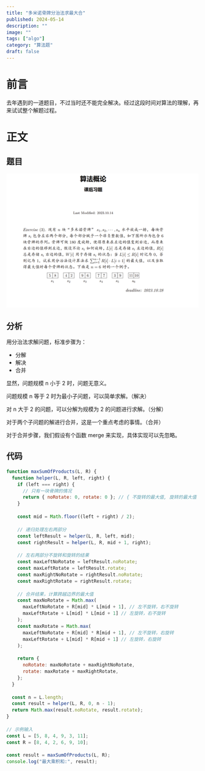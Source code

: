 ```yaml
---
title: "多米诺骨牌分治法求最大合"
published: 2024-05-14
description: ""
image: ""
tags: ["algo"]
category: "算法题"
draft: false
---
```


# 前言

去年遇到的一道题目，不过当时还不能完全解决。经过这段时间对算法的理解，再来试试整个解题过程。

# 正文

## 题目

![eventLoop](./question.jpg)

## 分析

用分治法求解问题，标准步骤为：

- 分解
- 解决
- 合并

显然，问题规模 n 小于 2 时，问题无意义。

问题规模 n 等于 2 时为最小子问题，可以简单求解。（解决）

对 n 大于 2 的问题，可以分解为规模为 2 的问题进行求解。（分解）

对于两个子问题的解进行合并，这是一个重点考虑的事情。（合并）

对于合并步骤，我们假设有个函数 merge 来实现，具体实现可以先忽略。

## 代码

```js
function maxSumOfProducts(L, R) {
  function helper(L, R, left, right) {
    if (left === right) {
      // 只有一块骨牌的情况
      return { noRotate: 0, rotate: 0 }; // { 不旋转的最大值, 旋转的最大值 }
    }

    const mid = Math.floor((left + right) / 2);

    // 递归处理左右两部分
    const leftResult = helper(L, R, left, mid);
    const rightResult = helper(L, R, mid + 1, right);

    // 左右两部分不旋转和旋转的结果
    const maxLeftNoRotate = leftResult.noRotate;
    const maxLeftRotate = leftResult.rotate;
    const maxRightNoRotate = rightResult.noRotate;
    const maxRightRotate = rightResult.rotate;

    // 合并结果，计算跨越边界的最大值
    const maxNoRotate = Math.max(
      maxLeftNoRotate + R[mid] * L[mid + 1], // 左不旋转，右不旋转
      maxLeftRotate + L[mid] * L[mid + 1] // 左旋转，右不旋转
    );
    const maxRotate = Math.max(
      maxLeftNoRotate + R[mid] * R[mid + 1], // 左不旋转，右旋转
      maxLeftRotate + L[mid] * R[mid + 1] // 左旋转，右旋转
    );

    return {
      noRotate: maxNoRotate + maxRightNoRotate,
      rotate: maxRotate + maxRightRotate,
    };
  }

  const n = L.length;
  const result = helper(L, R, 0, n - 1);
  return Math.max(result.noRotate, result.rotate);
}

// 示例输入
const L = [5, 8, 4, 9, 3, 11];
const R = [8, 4, 2, 6, 9, 10];

const result = maxSumOfProducts(L, R);
console.log("最大乘积和:", result);
```
